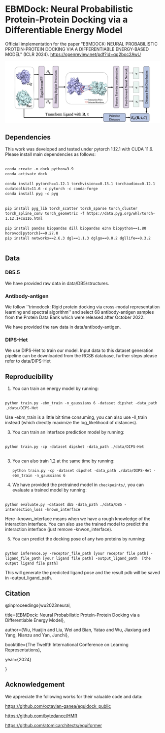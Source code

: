 # EBMDock: Neural Probabilistic Protein-Protein Docking via a Differentiable Energy Model

Official implementation for the paper "EBMDOCK: NEURAL PROBABILISTIC PROTEIN-PROTEIN DOCKING VIA A DIFFERENTIABLE ENERGY-BASED MODEL" (ICLR 2024).  https://openreview.net/pdf?id=qg2boc2AwU

![1713966338028](image/README/1713966338028.png)

## Dependencies

This work was developed and tested under pytorch 1.12.1 with CUDA 11.6. Please install main dependencies as follows:

```

conda create -n dock python=3.9
conda activate dock

conda install pytorch==1.12.1 torchvision==0.13.1 torchaudio==0.12.1 cudatoolkit=11.6 -c pytorch -c conda-forge
conda install pyg -c pyg


pip install pyg_lib torch_scatter torch_sparse torch_cluster torch_spline_conv torch_geometric -f https://data.pyg.org/whl/torch-1.12.1+cu116.html

pip install pandas biopandas dill biopandas e3nn biopython==1.80 horovod[pytorch]==0.27.0 
pip install networkx==2.6.3 dgl==1.1.3 dglgo==0.0.2 dgllife==0.3.2


```

## Data

### DB5.5

We have provided raw data in data/DB5/structures.

### Antibody-antigen

We follow ''trimodock: Rigid protein docking via cross-modal representation learning and spectral algorithm'' and select 68 antibody-antigen samples from the Protein Data Bank which were released after October 2022.

We have provided the raw data in data/antibody-antigen.

### DIPS-Het

We use DIPS-Het to train our model. Input data to this dataset generation pipeline can be downloaded from the RCSB database, further steps please refer to data/DIPS-Het

## Reproducibility

1. You can train an energy model by running:

```

python train.py -ebm_train -n_gaussians 6 -dataset dipshet -data_path ./data/DIPS-Het

```

Use -ebm_train is a little bit time consuming, you can also use -ll_train instead (which directly maximize the log_likelihood of distances).

3. You can train an interface prediction model by running:

```

python train.py -cp -dataset dipshet -data_path ./data/DIPS-Het


```

3. You can also train 1,2 at the same time by running:
   ```
   python train.py -cp -dataset dipshet -data_path ./data/DIPS-Het -ebm_train -n_gaussians 6
   ```
4. We have provided the pretrained model in `checkpoints/`, you can evaluate a trained model by running:

```

python evaluate.py -dataset db5 -data_path ./data/DB5 -intersection_loss -known_interface

```

Here -known_interface means when we have a rough knowledge of the interaction interface. You can also use the trained model to predict the interaction interface (just remove -knwon_interface).

5. You can predict the docking pose of any two proteins by running:

```

python inference.py -receptor_file_path [your receptor file path] -ligand_file_path [your ligand file path] -output_ligand_path  [the output ligand file path] 

```

This will generate the predicted ligand pose and the result pdb will be saved in -output_ligand_path.

## Citation

@inproceedings{wu2023neural,

  title={EBMDock: Neural Probabilistic Protein-Protein Docking via a Differentiable Energy Model},

  author={Wu, Huaijin and Liu, Wei and Bian, Yatao and Wu, Jiaxiang and Yang, Nianzu and Yan, Junchi},

  booktitle={The Twelfth International Conference on Learning Representations},

  year={2024}

}

## Acknowledgement

We appreciate the following works for their valuable code and data:

https://github.com/octavian-ganea/equidock_public

https://github.com/bytedance/HMR

https://github.com/atomicarchitects/equiformer
